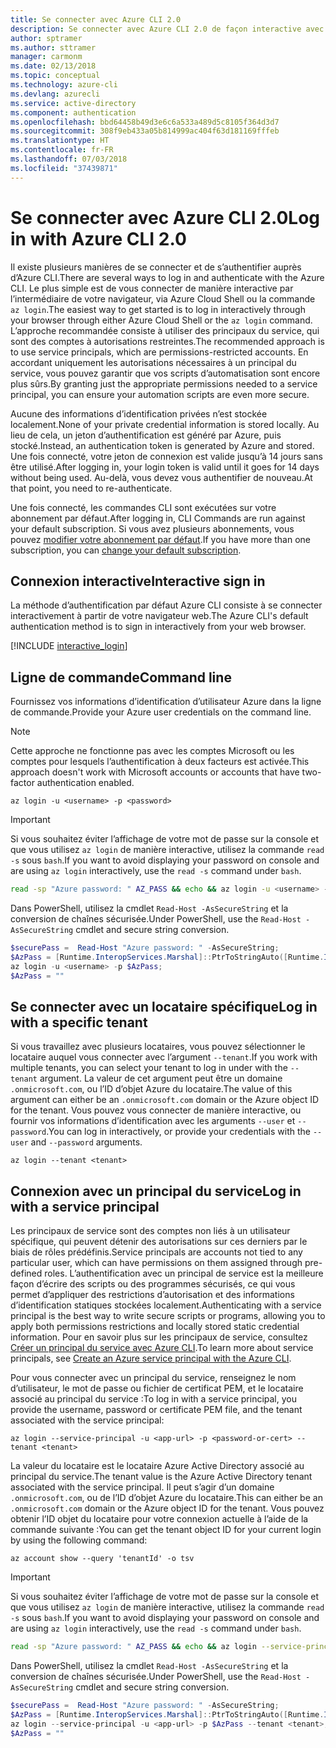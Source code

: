 ```yaml
---
title: Se connecter avec Azure CLI 2.0
description: Se connecter avec Azure CLI 2.0 de façon interactive avec des informations d’identification locales
author: sptramer
ms.author: sttramer
manager: carmonm
ms.date: 02/13/2018
ms.topic: conceptual
ms.technology: azure-cli
ms.devlang: azurecli
ms.service: active-directory
ms.component: authentication
ms.openlocfilehash: bbd64458b49d3e6c6a533a489d5c8105f364d3d7
ms.sourcegitcommit: 308f9eb433a05b814999ac404f63d181169fffeb
ms.translationtype: HT
ms.contentlocale: fr-FR
ms.lasthandoff: 07/03/2018
ms.locfileid: "37439871"
---
```

# <a name="log-in-with-azure-cli-20"></a><span data-ttu-id="924ed-103">Se connecter avec Azure CLI 2.0</span><span class="sxs-lookup"><span data-stu-id="924ed-103">Log in with Azure CLI 2.0</span></span>

<span data-ttu-id="924ed-104">Il existe plusieurs manières de se connecter et de s’authentifier auprès d’Azure CLI.</span><span class="sxs-lookup"><span data-stu-id="924ed-104">There are several ways to log in and authenticate with the Azure CLI.</span></span> <span data-ttu-id="924ed-105">Le plus simple est de vous connecter de manière interactive par l’intermédiaire de votre navigateur, via Azure Cloud Shell ou la commande `az login`.</span><span class="sxs-lookup"><span data-stu-id="924ed-105">The easiest way to get started is to log in interactively through your browser through either Azure Cloud Shell or the `az login` command.</span></span>
<span data-ttu-id="924ed-106">L’approche recommandée consiste à utiliser des principaux du service, qui sont des comptes à autorisations restreintes.</span><span class="sxs-lookup"><span data-stu-id="924ed-106">The recommended approach is to use service principals, which are permissions-restricted accounts.</span></span> <span data-ttu-id="924ed-107">En accordant uniquement les autorisations nécessaires à un principal du service, vous pouvez garantir que vos scripts d’automatisation sont encore plus sûrs.</span><span class="sxs-lookup"><span data-stu-id="924ed-107">By granting just the appropriate permissions needed to a service principal, you can ensure your automation scripts are even more secure.</span></span>

<span data-ttu-id="924ed-108">Aucune des informations d’identification privées n’est stockée localement.</span><span class="sxs-lookup"><span data-stu-id="924ed-108">None of your private credential information is stored locally.</span></span> <span data-ttu-id="924ed-109">Au lieu de cela, un jeton d’authentification est généré par Azure, puis stocké.</span><span class="sxs-lookup"><span data-stu-id="924ed-109">Instead, an authentication token is generated by Azure and stored.</span></span> <span data-ttu-id="924ed-110">Une fois connecté, votre jeton de connexion est valide jusqu’à 14 jours sans être utilisé.</span><span class="sxs-lookup"><span data-stu-id="924ed-110">After logging in, your login token is valid until it goes for 14 days without being used.</span></span> <span data-ttu-id="924ed-111">Au-delà, vous devez vous authentifier de nouveau.</span><span class="sxs-lookup"><span data-stu-id="924ed-111">At that point, you need to re-authenticate.</span></span>

<span data-ttu-id="924ed-112">Une fois connecté, les commandes CLI sont exécutées sur votre abonnement par défaut.</span><span class="sxs-lookup"><span data-stu-id="924ed-112">After logging in, CLI Commands are run against your default subscription.</span></span> <span data-ttu-id="924ed-113">Si vous avez plusieurs abonnements, vous pouvez [modifier votre abonnement par défaut](manage-azure-subscriptions-azure-cli.md).</span><span class="sxs-lookup"><span data-stu-id="924ed-113">If you have more than one subscription, you can [change your default subscription](manage-azure-subscriptions-azure-cli.md).</span></span>

## <a name="interactive-sign-in"></a><span data-ttu-id="924ed-114">Connexion interactive</span><span class="sxs-lookup"><span data-stu-id="924ed-114">Interactive sign in</span></span>

<span data-ttu-id="924ed-115">La méthode d’authentification par défaut Azure CLI consiste à se connecter interactivement à partir de votre navigateur web.</span><span class="sxs-lookup"><span data-stu-id="924ed-115">The Azure CLI's default authentication method is to sign in interactively from your web browser.</span></span>

[!INCLUDE [interactive_login](includes/interactive-login.md)]

## <a name="command-line"></a><span data-ttu-id="924ed-116">Ligne de commande</span><span class="sxs-lookup"><span data-stu-id="924ed-116">Command line</span></span>

<span data-ttu-id="924ed-117">Fournissez vos informations d’identification d’utilisateur Azure dans la ligne de commande.</span><span class="sxs-lookup"><span data-stu-id="924ed-117">Provide your Azure user credentials on the command line.</span></span>

> [!Note]
> <span data-ttu-id="924ed-118">Cette approche ne fonctionne pas avec les comptes Microsoft ou les comptes pour lesquels l’authentification à deux facteurs est activée.</span><span class="sxs-lookup"><span data-stu-id="924ed-118">This approach doesn't work with Microsoft accounts or accounts that have two-factor authentication enabled.</span></span>

```azurecli
az login -u <username> -p <password>
```

> [!IMPORTANT]
> <span data-ttu-id="924ed-119">Si vous souhaitez éviter l’affichage de votre mot de passe sur la console et que vous utilisez `az login` de manière interactive, utilisez la commande `read -s` sous `bash`.</span><span class="sxs-lookup"><span data-stu-id="924ed-119">If you want to avoid displaying your password on console and are using `az login` interactively, use the `read -s` command under `bash`.</span></span>
> 
> ```bash
> read -sp "Azure password: " AZ_PASS && echo && az login -u <username> -p $AZ_PASS
> ```
>
> <span data-ttu-id="924ed-120">Dans PowerShell, utilisez la cmdlet `Read-Host -AsSecureString` et la conversion de chaînes sécurisée.</span><span class="sxs-lookup"><span data-stu-id="924ed-120">Under PowerShell, use the `Read-Host -AsSecureString` cmdlet and secure string conversion.</span></span>
> 
> ```powershell
> $securePass =  Read-Host "Azure password: " -AsSecureString;
> $AzPass = [Runtime.InteropServices.Marshal]::PtrToStringAuto([Runtime.InteropServices.Marshal]::SecureStringToBSTR($securePass));
> az login -u <username> -p $AzPass;
> $AzPass = ""
> ```

## <a name="log-in-with-a-specific-tenant"></a><span data-ttu-id="924ed-121">Se connecter avec un locataire spécifique</span><span class="sxs-lookup"><span data-stu-id="924ed-121">Log in with a specific tenant</span></span>

<span data-ttu-id="924ed-122">Si vous travaillez avec plusieurs locataires, vous pouvez sélectionner le locataire auquel vous connecter avec l’argument `--tenant`.</span><span class="sxs-lookup"><span data-stu-id="924ed-122">If you work with multiple tenants, you can select your tenant to log in under with the `--tenant` argument.</span></span> <span data-ttu-id="924ed-123">La valeur de cet argument peut être un domaine `.onmicrosoft.com`, ou l’ID d’objet Azure du locataire.</span><span class="sxs-lookup"><span data-stu-id="924ed-123">The value of this argument can either be an `.onmicrosoft.com` domain or the Azure object ID for the tenant.</span></span> <span data-ttu-id="924ed-124">Vous pouvez vous connecter de manière interactive, ou fournir vos informations d’identification avec les arguments `--user` et `--password`.</span><span class="sxs-lookup"><span data-stu-id="924ed-124">You can log in interactively, or provide your credentials with the `--user` and `--password` arguments.</span></span> 

```azurecli
az login --tenant <tenant>
```

## <a name="log-in-with-a-service-principal"></a><span data-ttu-id="924ed-125">Connexion avec un principal du service</span><span class="sxs-lookup"><span data-stu-id="924ed-125">Log in with a service principal</span></span>

<span data-ttu-id="924ed-126">Les principaux de service sont des comptes non liés à un utilisateur spécifique, qui peuvent détenir des autorisations sur ces derniers par le biais de rôles prédéfinis.</span><span class="sxs-lookup"><span data-stu-id="924ed-126">Service principals are accounts not tied to any particular user, which can have permissions on them assigned through pre-defined roles.</span></span> <span data-ttu-id="924ed-127">L’authentification avec un principal de service est la meilleure façon d’écrire des scripts ou des programmes sécurisés, ce qui vous permet d’appliquer des restrictions d’autorisation et des informations d’identification statiques stockées localement.</span><span class="sxs-lookup"><span data-stu-id="924ed-127">Authenticating with a service principal is the best way to write secure scripts or programs, allowing you to apply both permissions restrictions and locally stored static credential information.</span></span> <span data-ttu-id="924ed-128">Pour en savoir plus sur les principaux de service, consultez [Créer un principal du service avec Azure CLI](create-an-azure-service-principal-azure-cli.md).</span><span class="sxs-lookup"><span data-stu-id="924ed-128">To learn more about service principals, see [Create an Azure service principal with the Azure CLI](create-an-azure-service-principal-azure-cli.md).</span></span>

<span data-ttu-id="924ed-129">Pour vous connecter avec un principal du service, renseignez le nom d’utilisateur, le mot de passe ou fichier de certificat PEM, et le locataire associé au principal du service :</span><span class="sxs-lookup"><span data-stu-id="924ed-129">To log in with a service principal, you provide the username, password or certificate PEM file, and the tenant associated with the service principal:</span></span>

```azurecli
az login --service-principal -u <app-url> -p <password-or-cert> --tenant <tenant>
```

<span data-ttu-id="924ed-130">La valeur du locataire est le locataire Azure Active Directory associé au principal du service.</span><span class="sxs-lookup"><span data-stu-id="924ed-130">The tenant value is the Azure Active Directory tenant associated with the service principal.</span></span> <span data-ttu-id="924ed-131">Il peut s’agir d’un domaine `.onmicrosoft.com`, ou de l’ID d’objet Azure du locataire.</span><span class="sxs-lookup"><span data-stu-id="924ed-131">This can either be an `.onmicrosoft.com` domain or the Azure object ID for the tenant.</span></span>
<span data-ttu-id="924ed-132">Vous pouvez obtenir l’ID objet du locataire pour votre connexion actuelle à l’aide de la commande suivante :</span><span class="sxs-lookup"><span data-stu-id="924ed-132">You can get the tenant object ID for your current login by using the following command:</span></span>

```azurecli-interactive
az account show --query 'tenantId' -o tsv
```

> [!IMPORTANT]
> <span data-ttu-id="924ed-133">Si vous souhaitez éviter l’affichage de votre mot de passe sur la console et que vous utilisez `az login` de manière interactive, utilisez la commande `read -s` sous `bash`.</span><span class="sxs-lookup"><span data-stu-id="924ed-133">If you want to avoid displaying your password on console and are using `az login` interactively, use the `read -s` command under `bash`.</span></span>
> 
> ```bash
> read -sp "Azure password: " AZ_PASS && echo && az login --service-principal -u <app-url> -p $AZ_PASS --tenant <tenant>
> ```
>
> <span data-ttu-id="924ed-134">Dans PowerShell, utilisez la cmdlet `Read-Host -AsSecureString` et la conversion de chaînes sécurisée.</span><span class="sxs-lookup"><span data-stu-id="924ed-134">Under PowerShell, use the `Read-Host -AsSecureString` cmdlet and secure string conversion.</span></span>
> 
> ```powershell
> $securePass =  Read-Host "Azure password: " -AsSecureString;
> $AzPass = [Runtime.InteropServices.Marshal]::PtrToStringAuto([Runtime.InteropServices.Marshal]::SecureStringToBSTR($securePass));
> az login --service-principal -u <app-url> -p $AzPass --tenant <tenant>;
> $AzPass = ""
> ```
